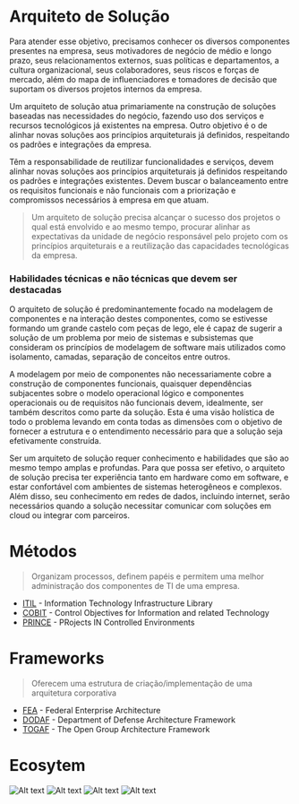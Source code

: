 # Arquiteto de Solução

Para atender esse objetivo, precisamos conhecer os diversos componentes presentes na empresa, seus motivadores de negócio de médio e longo prazo, seus relacionamentos externos, suas políticas e departamentos, a cultura organizacional, seus colaboradores, seus riscos e forças de mercado, além do mapa de influenciadores e tomadores de decisão que suportam os diversos projetos internos da empresa.

Um arquiteto de solução atua primariamente na construção de soluções baseadas nas necessidades do negócio, fazendo uso dos serviços e recursos tecnológicos já existentes na empresa. Outro objetivo é o de alinhar novas soluções aos princípios arquiteturais já definidos, respeitando os padrões e integrações da empresa.

Têm a responsabilidade de reutilizar funcionalidades e serviços, devem alinhar novas soluções aos princípios arquiteturais já definidos respeitando os padrões e integrações existentes. Devem buscar o balanceamento entre os requisitos funcionais e não funcionais com a priorização e compromissos necessários à empresa em que atuam.

> Um arquiteto de solução precisa alcançar o sucesso dos projetos o qual está envolvido e ao mesmo tempo, procurar alinhar as expectativas da unidade de negócio responsável pelo projeto com os princípios arquiteturais e a reutilização das capacidades tecnológicas da empresa.

### Habilidades técnicas e não técnicas que devem ser destacadas

O arquiteto de solução é predominantemente focado na modelagem de componentes e na interação destes componentes, como se estivesse formando um grande castelo com peças de lego, ele é capaz de sugerir a solução de um problema por meio de sistemas e subsistemas que consideram os princípios de modelagem de software mais utilizados como isolamento, camadas, separação de conceitos entre outros.

A modelagem por meio de componentes não necessariamente cobre a construção de componentes funcionais, quaisquer dependências subjacentes sobre o modelo operacional lógico e componentes operacionais ou de requisitos não funcionais devem, idealmente, ser também descritos como parte da solução. Esta é uma visão holística de todo o problema levando em conta todas as dimensões com o objetivo de fornecer a estrutura e o entendimento necessário para que a solução seja efetivamente construída.

Ser um arquiteto de solução requer conhecimento e habilidades que são ao mesmo tempo amplas e profundas. Para que possa ser efetivo, o arquiteto de solução precisa ter experiência tanto em hardware como em software, e estar confortável com ambientes de sistemas heterogêneos e complexos. Além disso, seu conhecimento em redes de dados, incluindo internet, serão necessários quando a solução necessitar comunicar com soluções em cloud ou integrar com parceiros.

# Métodos 

> Organizam processos, definem papéis e permitem uma melhor administração dos componentes de TI de uma empresa. 

* [ITIL](metodos/itl.md) - Information Technology Infrastructure Library
* [COBIT](metodos/cobit.md) - Control Objectives for Information and related Technology
* [PRINCE](metodos/prince.md) - PRojects IN Controlled Environments

# Frameworks

> Oferecem uma estrutura de criação/implementação de uma arquitetura corporativa

* [FEA](frameworks/fea.md) - Federal Enterprise Architecture
* [DODAF](frameworks/dodaf.md) - Department of Defense Architecture Framework
* [TOGAF](frameworks/togaf.md) - The Open Group Architecture Framework


# Ecosytem

![Alt text](images/intro.png)
![Alt text](images/frontend.png)
![Alt text](images/backend.png)
![Alt text](images/devops.png)